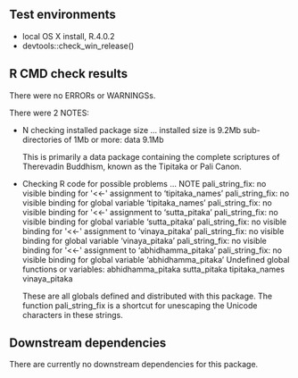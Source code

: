 ## Test environments
* local OS X install, R.4.0.2
* devtools::check_win_release()

## R CMD check results
There were no ERRORs or WARNINGSs.

There were 2 NOTES:

* N  checking installed package size ...
     installed size is  9.2Mb
     sub-directories of 1Mb or more:
       data   9.1Mb
       
  This is primarily a data package containing the complete scriptures of Therevadin Buddhism, known as the Tipitaka or Pali Canon. 
  
* Checking R code for possible problems ... NOTE
  pali_string_fix: no visible binding for '<<-' assignment to
    ‘tipitaka_names’
  pali_string_fix: no visible binding for global variable
    ‘tipitaka_names’
  pali_string_fix: no visible binding for '<<-' assignment to
    ‘sutta_pitaka’
  pali_string_fix: no visible binding for global variable ‘sutta_pitaka’
  pali_string_fix: no visible binding for '<<-' assignment to
    ‘vinaya_pitaka’
  pali_string_fix: no visible binding for global variable ‘vinaya_pitaka’
  pali_string_fix: no visible binding for '<<-' assignment to
    ‘abhidhamma_pitaka’
  pali_string_fix: no visible binding for global variable
    ‘abhidhamma_pitaka’
  Undefined global functions or variables:
    abhidhamma_pitaka sutta_pitaka tipitaka_names vinaya_pitaka
    
    These are all globals defined and distributed with this package. The function pali_string_fix is a shortcut for unescaping the Unicode characters in these strings.

## Downstream dependencies

There are currently no downstream dependencies for this package.


